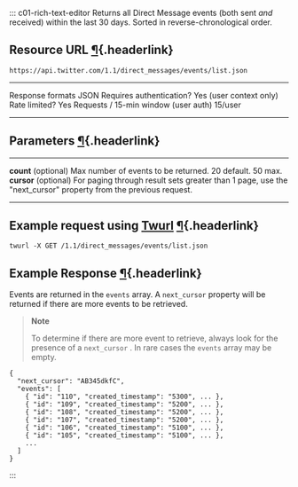 <div>

::: c01-rich-text-editor
Returns all Direct Message events (both sent *and* received) within the
last 30 days. Sorted in reverse-chronological order.

## Resource URL [¶](#resource-url){.headerlink}

` https://api.twitter.com/1.1/direct_messages/events/list.json `

  -------------------------------------- -------------------------
  Response formats                       JSON
  Requires authentication?               Yes (user context only)
  Rate limited?                          Yes
  Requests / 15-min window (user auth)   15/user
  -------------------------------------- -------------------------

## Parameters [¶](#parameters){.headerlink}

  ----------------------- ---------------------------------------------------------------------------------------------------------------
  **count** (optional)    Max number of events to be returned. 20 default. 50 max.
  **cursor** (optional)   For paging through result sets greater than 1 page, use the "next_cursor" property from the previous request.
  ----------------------- ---------------------------------------------------------------------------------------------------------------

## Example request using [Twurl](https://github.com/twitter/twurl) [¶](#example-request-using-twurl){.headerlink}

    twurl -X GET /1.1/direct_messages/events/list.json

## Example Response [¶](#example-response){.headerlink}

Events are returned in the ` events ` array. A ` next_cursor ` property
will be returned if there are more events to be retrieved.

> **Note**
>
> To determine if there are more event to retrieve, always look for the
> presence of a ` next_cursor ` . In rare cases the ` events ` array may
> be empty.

    {
      "next_cursor": "AB345dkfC",
      "events": [
        { "id": "110", "created_timestamp": "5300", ... },
        { "id": "109", "created_timestamp": "5200", ... },
        { "id": "108", "created_timestamp": "5200", ... },
        { "id": "107", "created_timestamp": "5200", ... },
        { "id": "106", "created_timestamp": "5100", ... },
        { "id": "105", "created_timestamp": "5100", ... },
        ...
      ]
    }
:::

</div>
